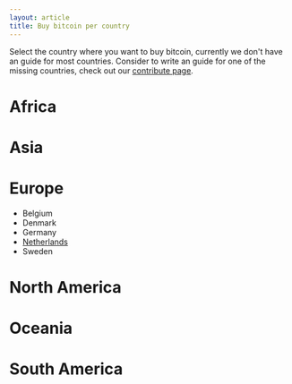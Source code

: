 ```yaml
---
layout: article
title: Buy bitcoin per country
---
```

Select the country where you want to buy bitcoin, currently we don't have an guide for most countries. Consider to write an guide for one of the missing countries, check out our [contribute page](/contribute).

# Africa

<!--
- Algeria
- Angola
- Benin
- Botswana
- Burkina
- Burundi
- Cameroon
- Cape Verde
- Central African Republic
- Chad
- Comoros
- Congo
- Congo, Democratic Republic of
- Djibouti
- Egypt
- Equatorial Guinea
- Eritrea
- Ethiopia
- Gabon
- Gambia
- Ghana
- Guinea
- Guinea-Bissau
- Ivory Coast
- Kenya
- Lesotho
- Liberia
- Libya
- Madagascar
- Malawi
- Mali
- Mauritania
- Mauritius
- Morocco
- Mozambique
- Namibia
- Niger
- Nigeria
- Rwanda
- Sao Tome and Principe
- Senegal
- Seychelles
- Sierra Leone
- Somalia
- South Africa
- South Sudan
- Sudan
- Swaziland
- Tanzania
- Togo
- Tunisia
- Uganda
- Zambia
- Zimbabwe
-->

# Asia
<!--
- Afghanistan
- Bahrain
- Bangladesh
- Bhutan
- Brunei
- Burma (Myanmar)
- Cambodia
- China
- East Timor
- India
- Indonesia
- Iran
- Iraq
- Israel
- Japan
- Jordan
- Kazakhstan
- Korea, North
- Korea, South
- Kuwait
- Kyrgyzstan
- Laos
- Lebanon
- Malaysia
- Maldives
- Mongolia
- Nepal
- Oman
- Pakistan
- Philippines
- Qatar
- Russian Federation
- Saudi Arabia
- Singapore
- Sri Lanka
- Syria
- Tajikistan
- Thailand
- Turkey
- Turkmenistan
- United Arab Emirates
- Uzbekistan
- Vietnam
- Yemen
-->

# Europe
- Belgium
- Denmark
- Germany
- [Netherlands](/questions/buy-bitcoin-in-the-netherlands)
- Sweden

<!--
- Albania
- Andorra
- Armenia
- Austria
- Azerbaijan
- Belarus
- Bosnia and Herzegovina
- Bulgaria
- Croatia
- Cyprus
- Czech Republic
- Estonia
- Finland
- France
- Georgia
- Greece
- Hungary
- Iceland
- Ireland
- Italy
- Latvia
- Liechtenstein
- Lithuania
- Luxembourg
- Macedonia
- Malta
- Moldova
- Monaco
- Montenegro
- Norway
- Poland
- Portugal
- Romania
- San Marino
- Serbia
- Slovakia
- Slovenia
- Spain
- Switzerland
- Ukraine
- United Kingdom
- Vatican City
-->

# North America
<!--
- Antigua and Barbuda
- Bahamas
- Barbados
- Belize
- Canada
- Costa Rica
- Cuba
- Dominica
- Dominican Republic
- El Salvador
- Grenada
- Guatemala
- Haiti
- Honduras
- Jamaica
- Mexico
- Nicaragua
- Panama
- Saint Kitts and Nevis
- Saint Lucia
- Saint Vincent and the Grenadines
- Trinidad and Tobago
- United States
-->
# Oceania
<!--
- Australia
- Fiji
- Kiribati
- Marshall Islands
- Micronesia
- Nauru
- New Zealand
- Palau
- Papua New Guinea
- Samoa
- Solomon Islands
- Tonga
- Tuvalu
- Vanuatu
-->

# South America
<!--
- Argentina
- Bolivia
- Brazil
- Chile
- Colombia
- Ecuador
- Guyana
- Paraguay
- Peru
- Suriname
- Uruguay
- Venezuela
-->
